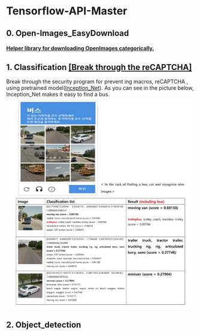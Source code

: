 # Tensorflow-API-Master
## 0. Open-Images_EasyDownload 
#### <a href="https://github.com/HwangToeMat/Open-Images_EasyDownload">Helper library for downloading OpenImages categorically.</a>

## 1. Classification <a href="https://github.com/HwangToeMat/Tensorflow-API-HTM/blob/master/1.classification/reCAPTCHA_classification.ipynb">[Break through the reCAPTCHA]</a>
Break through the security program for prevent ing macros, reCAPTCHA , using pretrained model(<a href='http://download.tensorflow.org/models/image/imagenet/inception-2015-12-05.tgz'>Inception_Net</a>).
As you can see in the picture below, Inception_Net makes it easy to find a bus.
![image1](/1.classification/image/image1.jpg)

## 2. Object_detection
